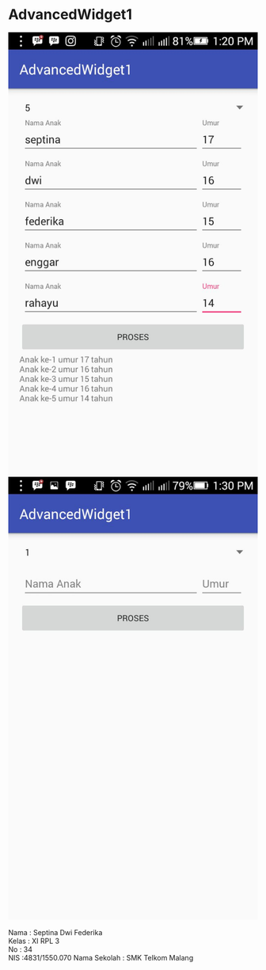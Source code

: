 # AdvancedWidget1

![Screenshot](https://github.com/septinadf/AdvancedWidget1/blob/master/AdvancedWidget1%20hasil.jpeg)
![Screenshot](https://github.com/septinadf/AdvancedWidget1/blob/master/AdvancedWidget1.jpeg)

Nama : Septina Dwi Federika<br>
Kelas : XI RPL 3<br>
No : 34<br>
NIS :4831/1550.070
Nama Sekolah : SMK Telkom Malang
